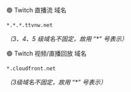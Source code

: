 🟢 Twitch 直播流 域名
```
*.*.*.ttvnw.net
```
_（3、4、5 级域名不固定，故用 “*” 号表示）_

🟢 Twitch 视频/直播回放 域名
```
*.cloudfront.net
```
_（3级域名不固定，故用 “*” 号表示）_
